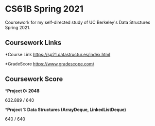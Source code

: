 # CS61B Spring 2021
Coursework for my self-directed study of UC Berkeley's Data Structures Spring 2021.
## Coursework Links
*Course Link
https://sp21.datastructur.es/index.html

*GradeScore
https://www.gradescope.com/

## Coursework Score
***Project 0: 2048**

632.889 / 640

***Project 1: Data Structures (ArrayDeque, LinkedListDeque)**

640 / 640


